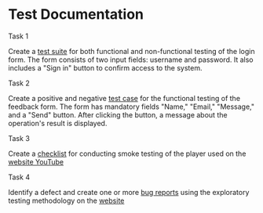 # Test Documentation

Task 1

Create a [test suite](https://docs.google.com/spreadsheets/d/1Vs9zNS36b23h96obXmeza8d8S02ScRMDbv8ryIR74ao/edit#gid=456869365) for both functional and non-functional testing of the login form. The form consists of two input fields: username and password. It also includes a "Sign in" button to confirm access to the system.

Task 2

Create a positive and negative [test case](https://docs.google.com/spreadsheets/d/1Vs9zNS36b23h96obXmeza8d8S02ScRMDbv8ryIR74ao/edit#gid=0) for the functional testing of the feedback form. The form has mandatory fields "Name," "Email," "Message," and a "Send" button. After clicking the button, a message about the operation's result is displayed.

Task 3

Create a [checklist](https://docs.google.com/spreadsheets/d/1Vs9zNS36b23h96obXmeza8d8S02ScRMDbv8ryIR74ao/edit#gid=1171701369) for conducting smoke testing of the player used on the [website YouTube](https://www.youtube.com)

Task 4

Identify a defect and create one or more [bug reports](https://docs.google.com/spreadsheets/d/1Vs9zNS36b23h96obXmeza8d8S02ScRMDbv8ryIR74ao/edit#gid=2111561204) using the exploratory testing methodology on the [website](https://www.vmedia.ca)